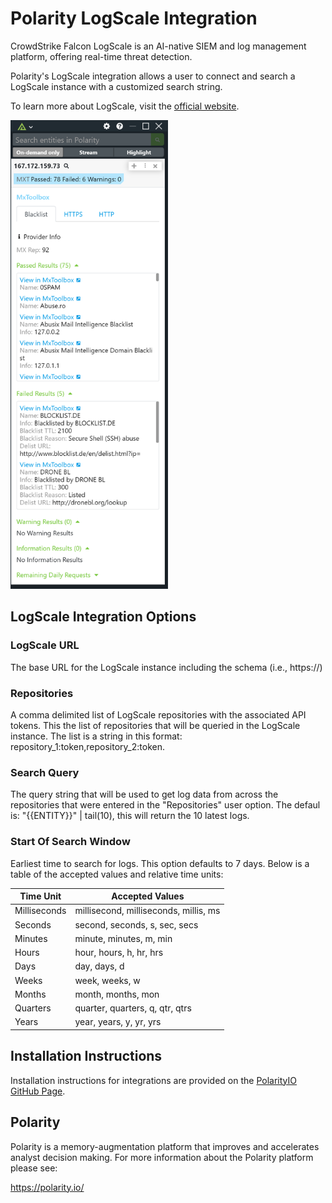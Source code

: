 # Polarity LogScale Integration

CrowdStrike Falcon LogScale is an AI-native SIEM and log management platform, offering real-time threat detection.

Polarity's LogScale integration allows a user to connect and search a LogScale instance with a customized search string.

To learn more about LogScale, visit the [official website](https://www.crowdstrike.com/products/next-gen-siem/falcon-logscale/).

<img src="images/overlay.png" width="50%">

## LogScale Integration Options

### LogScale URL

The base URL for the LogScale instance including the schema (i.e., https://)

### Repositories

A comma delimited list of LogScale repositories with the associated API tokens. This the list of repositories that will be queried in the LogScale instance. The list is a string in this format: repository_1:token,repository_2:token.

### Search Query

The query string that will be used to get log data from across the repositories that were entered in the "Repositories" user option. The defaul is: \"{{ENTITY}}\" | tail(10), this will return the 10 latest logs.

### Start Of Search Window

Earliest time to search for logs. This option defaults to 7 days. Below is a table of the accepted values and relative time units:

| Time Unit    | Accepted Values                       |
| ------------ | ------------------------------------- |
| Milliseconds | millisecond, milliseconds, millis, ms |
| Seconds      | second, seconds, s, sec, secs         |
| Minutes      | minute, minutes, m, min               |
| Hours        | hour, hours, h, hr, hrs               |
| Days         | day, days, d                          |
| Weeks        | week, weeks, w                        |
| Months       | month, months, mon                    |
| Quarters     | quarter, quarters, q, qtr, qtrs       |
| Years        | year, years, y, yr, yrs               |

## Installation Instructions

Installation instructions for integrations are provided on the [PolarityIO GitHub Page](https://polarityio.github.io/).

## Polarity

Polarity is a memory-augmentation platform that improves and accelerates analyst decision making. For more information about the Polarity platform please see:

https://polarity.io/
